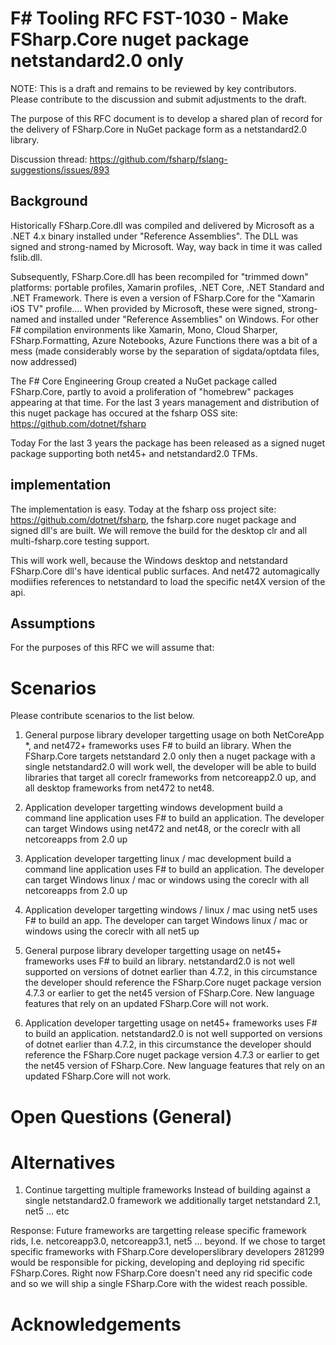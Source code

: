 # F# Tooling RFC FST-1030 - Make FSharp.Core nuget package netstandard2.0 only
NOTE: This is a draft and remains to be reviewed by key contributors. Please contribute to the discussion and submit adjustments to the draft.

The purpose of this RFC document is to develop a shared plan of record for the delivery of FSharp.Core in NuGet package form as a netstandard2.0 library.

Discussion thread: https://github.com/fsharp/fslang-suggestions/issues/893

## Background
Historically FSharp.Core.dll was compiled and delivered by Microsoft as a .NET 4.x binary installed under "Reference Assemblies". The DLL was signed and strong-named by Microsoft. Way, way back in time it was called fslib.dll.

Subsequently, FSharp.Core.dll has been recompiled for "trimmed down" platforms: portable profiles, Xamarin profiles, .NET Core, .NET Standard and .NET Framework. There is even a version of FSharp.Core for the "Xamarin iOS TV" profile.... When provided by Microsoft, these were signed, strong-named and installed under "Reference Assemblies" on Windows. For other F# compilation environments like Xamarin, Mono, Cloud Sharper, FSharp.Formatting, Azure Notebooks, Azure Functions there was a bit of a mess (made considerably worse by the separation of sigdata/optdata files, now addressed)

The F# Core Engineering Group created a NuGet package called FSharp.Core, partly to avoid a proliferation of "homebrew" packages appearing at that time.  For the last 3 years management and distribution of this nuget package has occured at the fsharp OSS site: https://github.com/dotnet/fsharp

Today
For the last 3 years the package has been released as a signed nuget package supporting both net45+ and netstandard2.0 TFMs.

## implementation
The implementation is easy.  Today at the fsharp oss project site: https://github.com/dotnet/fsharp, the fsharp.core nuget package and signed dll's are built.  We will remove the build for the desktop clr and all multi-fsharp.core testing support.

This will work well, because the Windows desktop and netstandard FSharp.Core dll's have identical public surfaces.  And net472 automagically modiifies references to netstandard to load the specific net4X version of the api.

## Assumptions
For the purposes of this RFC we will assume that:

# Scenarios
Please contribute scenarios to the list below.

1. General purpose library developer targetting usage on both NetCoreApp *, and net472+ frameworks uses F# to build an library.
When the FSharp.Core targets netstandard 2.0  only then a nuget package with a single netstandard2.0 will work well, the developer will be able to build libraries that target all coreclr frameworks from netcoreapp2.0 up, and all desktop frameworks from net472 to net48.

2. Application developer targetting windows development build a command line application  uses F# to build an application.
The developer can target Windows using net472 and net48, or the coreclr with all netcoreapps from 2.0 up

3. Application developer targetting linux / mac development build a command line application  uses F# to build an application.
The developer can target Windows linux / mac or windows using the coreclr with all netcoreapps from 2.0 up

4. Application developer targetting windows / linux / mac using net5 uses F# to build an app.
The developer can target Windows linux / mac or windows using the coreclr with all net5 up

5. General purpose library developer targetting usage on net45+ frameworks uses F# to build an library.
netstandard2.0 is not well supported on versions of dotnet earlier than 4.7.2, in this circumstance the developer should reference the FSharp.Core nuget package version 4.7.3 or earlier to get the net45 version of FSharp.Core.  New language features that rely on an updated FSharp.Core will not work.

5. Application developer targetting usage on net45+ frameworks uses F# to build an application.
netstandard2.0 is not well supported on versions of dotnet earlier than 4.7.2, in this circumstance the developer should reference the FSharp.Core nuget package version 4.7.3 or earlier to get the net45 version of FSharp.Core.  New language features that rely on an updated FSharp.Core will not work.


# Open Questions (General)

# Alternatives
1.  Continue targetting multiple frameworks
Instead of building against a single netstandard2.0 framework we additionally target netstandard 2.1, net5 ... etc

Response:
Future frameworks are targetting release specific framework rids, I.e. netcoreapp3.0, netcoreapp3.1, net5 ... beyond.
If we chose to target specific frameworks with FSharp.Core developerslibrary developers 281299 would be responsible for picking, developing and deploying rid specific FSharp.Cores.  Right now FSharp.Core doesn't need any rid specific code and so we will ship a single FSharp.Core with the widest reach possible.

# Acknowledgements
